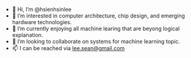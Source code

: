- 👋 Hi, I’m @hsienhsinlee
- 👀 I’m interested in computer architecture, chip design, and emerging hardware technologies.
- 🌱 I’m currently enjoying all machine learing that are beyong logical explanation.
- 💞️ I’m looking to collaborate on systems for machine learning topic.
- 📫 I can be reached via lee.sean@gmail.com

<!---
hsienhsinlee/hsienhsinlee is a ✨ special ✨ repository because its `README.md` (this file) appears on your GitHub profile.
You can click the Preview link to take a look at your changes.
--->
